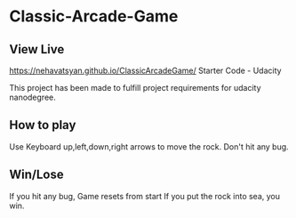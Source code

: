 Classic-Arcade-Game
===============================
## View Live
https://nehavatsyan.github.io/ClassicArcadeGame/
Starter Code - Udacity

This project has been made to fulfill project requirements for udacity nanodegree.

## How to play
Use Keyboard up,left,down,right arrows to move the rock. Don't hit any bug.

## Win/Lose 
If you hit any bug, Game resets from start If you put the rock into sea, you win.

